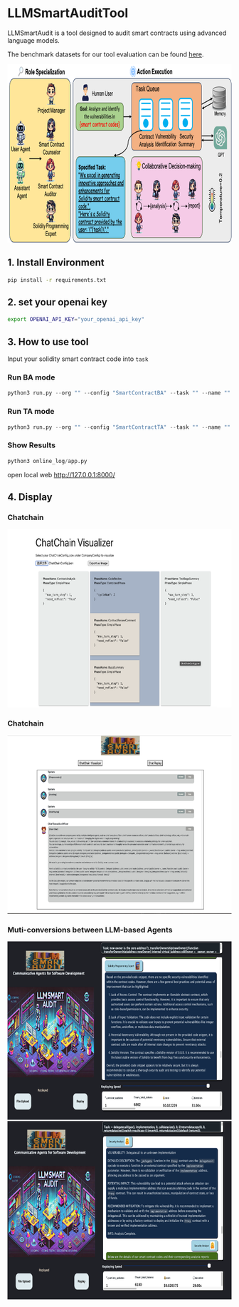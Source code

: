 # LLMSmartAuditTool

LLMSmartAudit is a tool designed to audit smart contracts using advanced language models.

The benchmark datasets for our tool evaluation can be found [here](https://github.com/LLMSmartAudit/SmartContract-benchmark).

<img src='framework.png' height=400>


## 1. Install Environment
```bash
pip install -r requirements.txt
```

## 2. set your openai key
```bash
export OPENAI_API_KEY="your_openai_api_key"
```

## 3. How to use tool
Input your solidity smart contract code into `task`


###  Run BA mode
```python
python3 run.py --org "" --config "SmartContractBA" --task "" --name ""
```

### Run TA mode
```python
python3 run.py --org "" --config "SmartContractTA" --task "" --name ""
```

### Show Results
```python
python3 online_log/app.py
```
open local web http://127.0.0.1:8000/

## 4. Display 
### Chatchain
<img src='chatchain.png' height=400>

### Chatchain
<img src='logvisual.png' height=400>

### Muti-conversions between LLM-based Agents
<img src='AuditExample.png' height=400>

<img src='AuditExample1.png' height=400>
